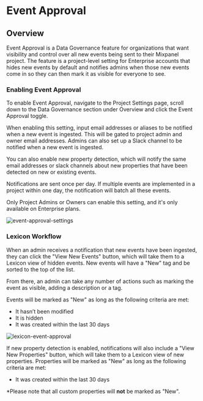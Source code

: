 # Event Approval


## Overview

Event Approval is a Data Governance feature for organizations that want visibility and control over all new events being sent to their Mixpanel project. The feature is a project-level setting for Enterprise accounts that hides new events by default and notifies admins when those new events come in so they can then mark it as visible for everyone to see. 


### Enabling Event Approval

To enable Event Approval, navigate to the Project Settings page, scroll down to the Data Governance section under Overview and click the Event Approval toggle.

When enabling this setting, input email addresses or aliases to be notified when a new event is ingested. This will be gated to project admin and owner email addresses. Admins can also set up a Slack channel to be notified when a new event is ingested.

You can also enable new property detection, which will notify the same email addresses or slack channels about new properties that have been detected on new or existing events.

Notifications are sent once per day. If multiple events are implemented in a project within one day, the notification will batch all these events. 

Only Project Admins or Owners can enable this setting, and it's only available on Enterprise plans. 

![event-approval-settings](/event-approval-settings.png)


### Lexicon Workflow

When an admin receives a notification that new events have been ingested, they can click the "View New Events" button, which will take them to a Lexicon view of hidden events. New events will have a "New" tag and be sorted to the top of the list. 

From there, an admin can take any number of actions such as marking the event as visible, adding a description or a tag. 

Events will be marked as "New" as long as the following criteria are met:
- It hasn’t been modified
- It is hidden
- It was created within the last 30 days

![lexicon-event-approval](/Lexicon-Event-Approval.png)

If new property detection is enabled, notifications will also include a "View New Properties" button, which will take them to a Lexicon view of new properties.  Properties will be marked as "New" as long as the following criteria are met:
- It was created within the last 30 days

*Please note that all custom properties will **not** be marked as "New". 
